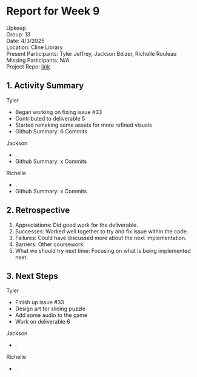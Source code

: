 # Report for Week 9 #
Upkeep <br />
Group: 13<br />
Date: 4/3/2025<br />
Location: Cline Library<br />
Present Participants: Tyler Jeffrey, Jackson Belzer, Richelle Rouleau<br />
Missing Participants: N/A<br />
Project Repo: [link](https://github.com/TJeffrey237/CS386Project.git)

## 1. Activity Summary ##
Tyler
- Began working on fixing issue #33
- Contributed to deliverable 5
- Started remaking some assets for more refined visuals
- Github Summary: 6 Commits

Jackson
- .
- Github Summary: x Commits

Richelle
- .
- Github Summary: x Commits

## 2. Retrospective ##
1. Appreciations: Did good work for the deliverable.
2. Successes: Worked well together to try and fix issue within the code.
3. Failures: Could have discussed more about the next implementation.
4. Barriers: Other coursework.
5. What we should try next time: Focusing on what is being implemented next.

## 3. Next Steps ##
Tyler
- Finish up issue #33
- Design art for sliding puzzle
- Add some audio to the game
- Work on deliverable 6

Jackson 
- .

Richelle
- .
